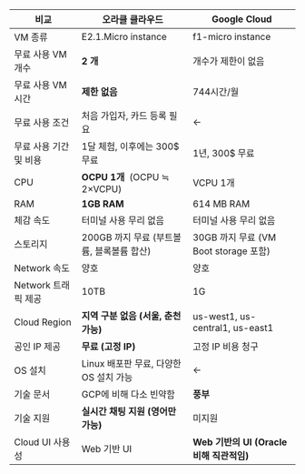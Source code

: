 | 비교             | 오라클 클라우드                     | Google Cloud                        |
| -------------- | ---------------------------- | ----------------------------------- |
| VM 종류          | E2.1.Micro instance          | f1-micro instance                   |
| 무료 사용 VM 개수    | **2 개**                      | 개수가 제한이 없음                          |
| 무료 사용 VM 시간    | **제한 없음**                    | 744시간/월                             |
| 무료 사용 조건       | 처음 가입자, 카드 등록 필요             | ←                                   |
| 무료 사용 기간 및 비용  | 1달 체험, 이후에는 300$ 무료          | 1년, 300$ 무료                         |
| CPU            | **OCPU 1개**  (OCPU ≒ 2×VCPU) | VCPU 1개                             |
| RAM            | **1GB RAM**                  | 614 MB RAM                          |
| 체감 속도          | 터미널 사용 무리 없음                 | 터미널 사용 무리 없음                        |
| 스토리지           | 200GB 까지 무료 (부트볼륨, 블록볼륨 합산)  | 30GB 까지 무료 (VM Boot storage 포함)     |
| Network 속도     | 양호                           | 양호                                  |
| Network 트래픽 제공 | 10TB                         | 1G                                  |
| Cloud Region   | **지역 구분 없음 (서울, 춘천 가능)**     | us-west1, us-central1, us-east1     |
| 공인 IP 제공       | **무료 (고정 IP)**               | 고정 IP 비용 청구                         |
| OS 설치          | Linux 배포판 무료, 다양한 OS 설치 가능   | ←                                   |
| 기술 문서          | GCP에 비해 다소 빈약함               | **풍부**                              |
| 기술 지원          | **실시간 채팅 지원** **(영어만 가능)**   | 미지원                                 |
| Cloud UI 사용성   | Web 기반 UI                    | **Web 기반의 UI** **(Oracle 비해 직관적임)** |